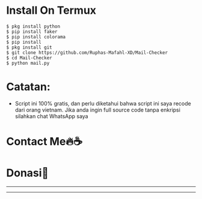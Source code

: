 # **Install On Termux**
```
$ pkg install python
$ pip install faker
$ pip install colorama
$ pip install
$ pkg install git
$ git clone https://github.com/Ruphas-Mafahl-XD/Mail-Checker
$ cd Mail-Checker
$ python mail.py
```
# **Catatan:**
- Script ini 100% gratis, dan perlu diketahui bahwa script ini saya recode dari orang vietnam. Jika anda ingin full source code tanpa enkripsi silahkan chat WhatsApp saya

# **Contact Me🔥☕**

# **Donasi💎**

------
------
